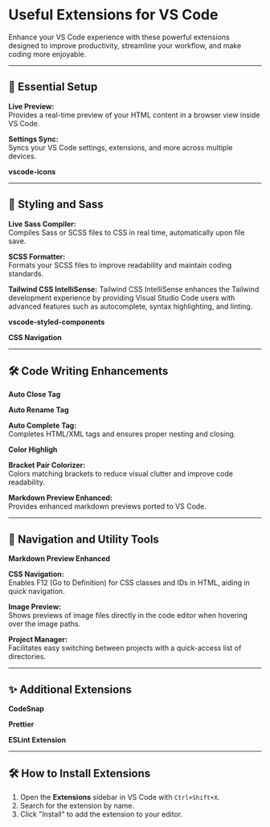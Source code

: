 # Useful Extensions for VS Code

Enhance your VS Code experience with these powerful extensions designed to improve productivity, streamline your workflow, and make coding more enjoyable.

---

## 🌟 Essential Setup

**Live Preview:**  
Provides a real-time preview of your HTML content in a browser view inside VS Code.

**Settings Sync:**  
Syncs your VS Code settings, extensions, and more across multiple devices.

**vscode-icons**

---

## 🎨 Styling and Sass

**Live Sass Compiler:**  
Compiles Sass or SCSS files to CSS in real time, automatically upon file save.

**SCSS Formatter:**  
Formats your SCSS files to improve readability and maintain coding standards.

**Tailwind CSS IntelliSense:**
Tailwind CSS IntelliSense enhances the Tailwind development experience by providing Visual Studio Code users with advanced features such as autocomplete, syntax highlighting, and linting.

**vscode-styled-components**

**CSS Navigation**

---

## 🛠️ Code Writing Enhancements

**Auto Close Tag**

**Auto Rename Tag**

**Auto Complete Tag:**  
Completes HTML/XML tags and ensures proper nesting and closing.

**Color Highligh**

**Bracket Pair Colorizer:**  
Colors matching brackets to reduce visual clutter and improve code readability.

**Markdown Preview Enhanced:**  
Provides enhanced markdown previews ported to VS Code.

---

## 🚀 Navigation and Utility Tools

**Markdown Preview Enhanced**

**CSS Navigation:**  
Enables F12 (Go to Definition) for CSS classes and IDs in HTML, aiding in quick navigation.

**Image Preview:**  
Shows previews of image files directly in the code editor when hovering over the image paths.

**Project Manager:**  
Facilitates easy switching between projects with a quick-access list of directories.

---

## ✨ Additional Extensions

**CodeSnap**

**Prettier**

**ESLint Extension**

---

## 🛠️ How to Install Extensions

1. Open the **Extensions** sidebar in VS Code with `Ctrl+Shift+X`.
2. Search for the extension by name.
3. Click "Install" to add the extension to your editor.
